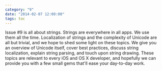 ```yaml
---
category: "9"
date: "2014-02-07 12:00:00"
tags: toc
---
```


Issue #9 is all about strings. Strings are everywhere in all apps. We use them all the time. Localization of strings and the complexity of Unicode are all but trivial, and we hope to shed some light on these topics. We give you an overview of Unicode itself, cover best practices, discuss string localization, explain string parsing, and touch upon string drawing. These topics are relevant to every iOS and OS X developer, and hopefully we can provide you with a few small gems that'll ease your day-to-day work.


